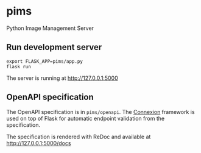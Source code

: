 # pims
Python Image Management Server

## Run development server

    export FLASK_APP=pims/app.py
    flask run

The server is running at http://127.0.0.1:5000

## OpenAPI specification

The OpenAPI specification is in `pims/openapi`. The [Connexion](https://github.com/zalando/connexion) framework is
 used on top of Flask for automatic endpoint validation from the specification.
 
The specification is rendered with ReDoc and available at http://127.0.0.1:5000/docs
